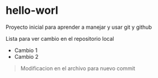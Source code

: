 # hello-worl


Proyecto inicial para aprender a manejar y usar git y github




Lista para ver cambio en el repositorio local 

+ Cambio 1
+ Cambio 2 

> Modificacion en el archivo para nuevo commit

